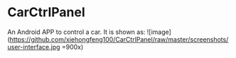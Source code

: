 # CarCtrlPanel
An Android APP to control a car. It is shown as:
![image](https://github.com/xiehongfeng100/CarCtrlPanel/raw/master/screenshots/user-interface.jpg =900x)